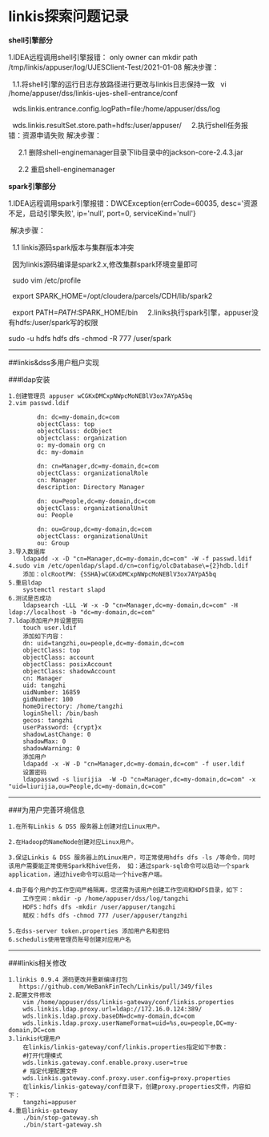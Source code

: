 # linkis探索问题记录

**shell引擎部分**

1.IDEA远程调用shell引擎报错： only owner can mkdir path /tmp/linkis/appuser/log/UJESClient-Test/2021-01-08
解决步骤：

  	1.1.将shell引擎的运行日志存放路径进行更改与linkis日志保持一致
  		vi /home/appuser/dss/linkis-ujes-shell-entrance/conf
		
  		wds.linkis.entrance.config.logPath=file:/home/appuser/dss/log
		
  		wds.linkis.resultSet.store.path=hdfs:/user/appuser/
   
2.执行shell任务报错：资源申请失败
解决步骤：

      2.1 删除shell-enginemanager目录下lib目录中的jackson-core-2.4.3.jar
      
      2.2 重启shell-enginemanager


**spark引擎部分**

1.IDEA远程调用spark引擎报错：DWCException{errCode=60035, desc='资源不足，启动引擎失败', ip='null', port=0, serviceKind='null'}

  解决步骤：
    
  	1.1 linkis源码spark版本与集群版本冲突
	
  		因为linkis源码编译是spark2.x,修改集群spark环境变量即可
		
  		sudo vim /etc/profile
		
  		export SPARK_HOME=/opt/cloudera/parcels/CDH/lib/spark2
		
  		export PATH=$PATH:$SPARK_HOME/bin
   
2.liniks执行spark引擎，appuser没有hdfs:/user/spark写的权限

sudo -u hdfs hdfs dfs -chmod -R 777 /user/spark

**********************************************
##linkis&dss多用户租户实现

###ldap安装

    1.创建管理员 appuser wCGKxDMCxpNWpcMoNEBlV3ox7AYpA5bq
    2.vim passwd.ldif
    
    		dn: dc=my-domain,dc=com
    		objectClass: top
    		objectClass: dcObject
    		objectclass: organization
    		o: my-domain org cn
    		dc: my-domain
    		
    		dn: cn=Manager,dc=my-domain,dc=com
    		objectClass: organizationalRole
    		cn: Manager
    		description: Directory Manager
    		
    		dn: ou=People,dc=my-domain,dc=com
    		objectClass: organizationalUnit
    		ou: People
    		
    		dn: ou=Group,dc=my-domain,dc=com
    		objectClass: organizationalUnit
    		ou: Group
    3.导入数据库
    	ldapadd -x -D "cn=Manager,dc=my-domain,dc=com" -W -f passwd.ldif
    4.sudo vim /etc/openldap/slapd.d/cn=config/olcDatabase\={2}hdb.ldif
    	添加：olcRootPW: {SSHA}wCGKxDMCxpNWpcMoNEBlV3ox7AYpA5bq
    5.重启ldap
    	systemctl restart slapd
    6.测试是否成功
    	ldapsearch -LLL -W -x -D "cn=Manager,dc=my-domain,dc=com" -H ldap://localhost -b "dc=my-domain,dc=com"
    7.ldap添加用户并设置密码
    	touch user.ldif
    	添加如下内容：
    	dn: uid=tangzhi,ou=people,dc=my-domain,dc=com
    	objectClass: top
    	objectClass: account
    	objectClass: posixAccount
    	objectClass: shadowAccount
    	cn: Manager
    	uid: tangzhi
    	uidNumber: 16859
    	gidNumber: 100
    	homeDirectory: /home/tangzhi
    	loginShell: /bin/bash
    	gecos: tangzhi
    	userPassword: {crypt}x
    	shadowLastChange: 0
    	shadowMax: 0
    	shadowWarning: 0
    	添加用户
    	ldapadd -x -W -D "cn=Manager,dc=my-domain,dc=com" -f user.ldif
    	设置密码
    	ldappasswd -s liurijia  -W -D "cn=Manager,dc=my-domain,dc=com" -x "uid=liurijia,ou=People,dc=my-domain,dc=com"

**********************************************
###为用户完善环境信息

    1.在所有Linkis & DSS 服务器上创建对应Linux用户。
    
    2.在Hadoop的NameNode创建对应Linux用户。
    
    3.保证Linkis & DSS 服务器上的Linux用户，可正常使用hdfs dfs -ls /等命令，同时该用户需要能正常使用Spark和hive任务， 如：通过spark-sql命令可以启动一个spark application，通过hive命令可以启动一个hive客户端。
    
    4.由于每个用户的工作空间严格隔离，您还需为该用户创建工作空间和HDFS目录，如下：
    	工作空间：mkdir -p /home/appuser/dss/log/tangzhi
    	HDFS：hdfs dfs -mkdir /user/appuser/tangzhi
    	赋权：hdfs dfs -chmod 777 /user/appuser/tangzhi
    
    5.在dss-server token.properties 添加用户名和密码
    6.schedulis使用管理员账号创建对应用户名

**********************************************
###linkis相关修改

    1.linkis 0.9.4 源码更改并重新编译打包
       https://github.com/WeBankFinTech/Linkis/pull/349/files
    2.配置文件修改
    	vim /home/appuser/dss/linkis-gateway/conf/linkis.properties
    	wds.linkis.ldap.proxy.url=ldap://172.16.0.124:389/
    	wds.linkis.ldap.proxy.baseDN=dc=my-domain,dc=com
    	wds.linkis.ldap.proxy.userNameFormat=uid=%s,ou=people,DC=my-domain,DC=com
    3.linkis代理用户
    	在linkis/linkis-gateway/conf/linkis.properties指定如下参数：
        #打开代理模式
        wds.linkis.gateway.conf.enable.proxy.user=true
        # 指定代理配置文件
        wds.linkis.gateway.conf.proxy.user.config=proxy.properties
    	在linkis/linkis-gateway/conf目录下，创建proxy.properties文件，内容如下：
        tangzhi=appuser
    4.重启linkis-gateway
        ./bin/stop-gateway.sh
    	./bin/start-gateway.sh


